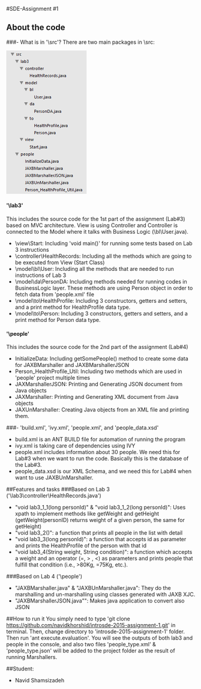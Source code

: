 ﻿#SDE-Assignment #1 

## About the code
###- What is in '\src'?
There are two main packages in \src:

![alt text](/code_structure.png?raw=true "Source Code Structure")

#### '\lab3'
This includes the source code for the 1st part of the assignment (Lab#3) based on MVC architecture.  View is using Controller and Controller is connected to the Model where it talks with Business Logic (\bl\User.java).
- \view\Start: Including 'void main()' for running some tests based on Lab 3 instructions
- \controller\HealthRecords: Including all the methods which are going to be executed from View (Start Class)
- \model\bl\User: Including all the methods that are needed to run instructions of Lab 3
- \model\da\PersonDA: Including methods needed for running codes in BusinessLogic layer. These methods are using Person object in order to fetch data from 'people.xml' file
- \model\to\HealthProfile: Including 3 constructors, getters and setters, and a print method for HealthProfile data type.
- \model\to\Person: Including 3 constructors, getters and setters, and a print method for Person data type.

#### '\people'
This includes the source code for the 2nd part of the assignment (Lab#4)
- InitializeData: Including getSomePeople() method to create some data for JAXBMarshaller and JAXBMarshallerJSON
- Person_HealthProfile_Util: Including two methods which are used in 'people' project multiple times
- JAXMarshallerJSON: Printing and Generating JSON document from Java objects
- JAXMarshaller: Printing and Generating XML document from Java objects
- JAXUnMarshaller: Creating Java objects from an XML file and printing them.
 
###- 'build.xml', 'ivy.xml', 'people.xml', and 'people_data.xsd'
- build.xml is an ANT BUILD file for automation of running the program
- ivy.xml is taking care of dependencies using IVY
- people.xml includes information about 30 people. We need this for Lab#3 when we want to run the code. Basically this is the database of the Lab#3.
- people_data.xsd is our XML Schema, and we need this for Lab#4 when want to use JAXBUnMarshaller.

##Features and tasks
###Based on Lab 3 ('\lab3\controller\HealthRecords.java')
* "void lab3_1_1(long personId)" & "void lab3_1_2(long personId)": Uses xpath to implement methods like getWeight and getHeight (getWeight(personID) returns weight of a given person, the same for getHeight)
* "void lab3_2()": a function that prints all people in the list with detail
* "void lab3_3(long personId)": a function that accepts id as parameter and prints the HealthProfile of the person with that id
* "void lab3_4(String weight, String condition)": a function which accepts a weight and an operator (=, > , <) as parameters and prints people that fulfill that condition (i.e., >80Kg, =75Kg, etc.).

###Based on Lab 4 ('\people\')
* "JAXBMarshaller.java" & "JAXBUnMarshaller.java": They do the marshalling and un-marshalling using classes generated with JAXB XJC.
* "JAXBMarshallerJSON.java"": Makes java application to convert also JSON

##How to run it
You simply need to type 'git clone https://github.com/navidkhorshid/introsde-2015-assignment-1.git' in terminal.
Then, change directory to 'introsde-2015-assignment-1' folder. Then run 'ant execute.evaluation'.
You will see the outputs of both lab3 and people in the console, and also two files 'people_type.xml' & 'people_type.json' will be added to the project folder as the result of running Marshallers.


##Student:
- Navid Shamsizadeh